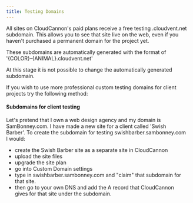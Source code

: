 ```yaml
---
title: Testing Domains
---
```

All sites on CloudCannon&#39;s paid plans receive a free testing .cloudvent.net subdomain.&nbsp;This allows you to see that site live on the web, even if you haven&#39;t purchased a permanent domain for the project yet.

These subdomains are automatically generated with the format of &#39;{COLOR}-{ANIMAL}.cloudvent.net&#39;

At this stage it is not possible to change the automatically generated subdomain.

If you wish to use more professional custom testing domains for client projects try the following method:

#### Subdomains for client testing

Let&#39;s pretend that I own a web design agency&nbsp;and my domain is SamBonney.com. I&nbsp;have made a new site for a client called &#39;Swish Barber&#39;.&nbsp;To create the subdomain for testing swishbarber.sambonney.com I&nbsp;would:

*   create the Swish Barber site as&nbsp;a separate&nbsp;site in CloudCannon
*   upload the site files
*   upgrade the site plan
*   go into Custom Domain settings
*   type in swishbarber.sambonney.com&nbsp;and &quot;claim&quot; that subdomain for that site.
*   then go to your own DNS and add the A record that CloudCannon gives&nbsp;for that site under the subdomain.